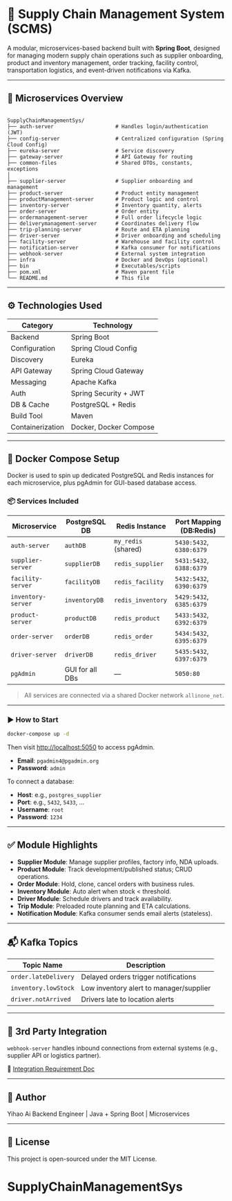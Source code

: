 # 🚛 Supply Chain Management System (SCMS)

A modular, microservices-based backend built with **Spring Boot**, designed for managing modern supply chain operations such as supplier onboarding, product and inventory management, order tracking, facility control, transportation logistics, and event-driven notifications via Kafka.

---

## 🧱 Microservices Overview

```

SupplyChainManagementSys/
├── auth-server                    # Handles login/authentication (JWT)
├── config-server                  # Centralized configuration (Spring Cloud Config)
├── eureka-server                  # Service discovery
├── gateway-server                 # API Gateway for routing
├── common-files                   # Shared DTOs, constants, exceptions
│
├── supplier-server                # Supplier onboarding and management
├── product-server                 # Product entity management
├── productManagement-server       # Product logic and control
├── inventory-server               # Inventory quantity, alerts
├── order-server                   # Order entity
├── ordermanagement-server         # Full order lifecycle logic
├── deliverymanagement-server      # Coordinates delivery flow
├── trip-planning-server           # Route and ETA planning
├── driver-server                  # Driver onboarding and scheduling
├── facility-server                # Warehouse and facility control
├── notification-server            # Kafka consumer for notifications
├── webhook-server                 # External system integration
├── infra                          # Docker and DevOps (optional)
├── bin                            # Executables/scripts
├── pom.xml                        # Maven parent file
└── README.md                      # This file

````

---

## ⚙️ Technologies Used

| Category        | Technology                     |
|----------------|---------------------------------|
| Backend         | Spring Boot                    |
| Configuration   | Spring Cloud Config            |
| Discovery       | Eureka                         |
| API Gateway     | Spring Cloud Gateway           |
| Messaging       | Apache Kafka                   |
| Auth            | Spring Security + JWT          |
| DB & Cache      | PostgreSQL + Redis             |
| Build Tool      | Maven                          |
| Containerization| Docker, Docker Compose         |

---

## 🐳 Docker Compose Setup

Docker is used to spin up dedicated PostgreSQL and Redis instances for each microservice, plus pgAdmin for GUI-based database access.

### 📦 Services Included

| Microservice            | PostgreSQL DB        | Redis Instance      | Port Mapping (DB:Redis) |
|-------------------------|----------------------|----------------------|--------------------------|
| `auth-server`           | `authDB`             | `my_redis` (shared)  | `5430:5432`, `6380:6379` |
| `supplier-server`       | `supplierDB`         | `redis_supplier`     | `5431:5432`, `6388:6379` |
| `facility-server`       | `facilityDB`         | `redis_facility`     | `5432:5432`, `6390:6379` |
| `inventory-server`      | `inventoryDB`        | `redis_inventory`    | `5429:5432`, `6385:6379` |
| `product-server`        | `productDB`          | `redis_product`      | `5433:5432`, `6392:6379` |
| `order-server`          | `orderDB`            | `redis_order`        | `5434:5432`, `6395:6379` |
| `driver-server`         | `driverDB`           | `redis_driver`       | `5435:5432`, `6397:6379` |
| `pgAdmin`               | GUI for all DBs      | —                    | `5050:80`                |

> All services are connected via a shared Docker network `allinone_net`.

---

### ▶️ How to Start

```bash
docker-compose up -d
````

Then visit [http://localhost:5050](http://localhost:5050) to access pgAdmin.

* **Email**: `pgadmin4@pgadmin.org`
* **Password**: `admin`

To connect a database:

* **Host**: e.g., `postgres_supplier`
* **Port**: e.g., `5432`, `5433`, ...
* **Username**: `root`
* **Password**: `1234`

---

## ✅ Module Highlights

* **Supplier Module**: Manage supplier profiles, factory info, NDA uploads.
* **Product Module**: Track development/published status; CRUD operations.
* **Order Module**: Hold, clone, cancel orders with business rules.
* **Inventory Module**: Auto alert when stock < threshold.
* **Driver Module**: Schedule drivers and track availability.
* **Trip Module**: Preloaded route planning and ETA calculations.
* **Notification Module**: Kafka consumer sends email alerts (stateless).

---

## 📬 Kafka Topics

| Topic Name           | Description                             |
| -------------------- | --------------------------------------- |
| `order.lateDelivery` | Delayed orders trigger notifications    |
| `inventory.lowStock` | Low inventory alert to manager/supplier |
| `driver.notArrived`  | Drivers late to location alerts         |

---

## 🔗 3rd Party Integration

`webhook-server` handles inbound connections from external systems (e.g., supplier API or logistics partner).

📄 [Integration Requirement Doc](https://drive.google.com/file/d/1BNYaF6SeE-1zwGNQM549-L4a5ll6EGTr/view?usp=drive_link)

---

## 👤 Author

Yihao Ai
Backend Engineer | Java + Spring Boot | Microservices

---

## 🪪 License

This project is open-sourced under the MIT License.

# SupplyChainManagementSys
